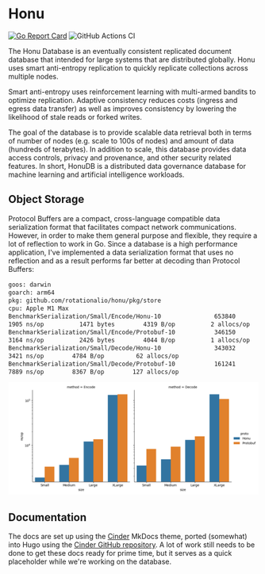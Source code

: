 # Honu

[![Go Report Card](https://goreportcard.com/badge/github.com/rotationalio/honu)](https://goreportcard.com/report/github.com/rotationalio/honu)
![GitHub Actions CI](https://github.com/rotationalio/honu/actions/workflows/tests.yaml/badge.svg?branch=main)

The Honu Database is an eventually consistent replicated document database that intended for large systems that are distributed globally. Honu uses smart anti-entropy replication to quickly replicate collections across multiple nodes.

Smart anti-entropy uses reinforcement learning with multi-armed bandits to optimize replication. Adaptive consistency reduces costs (ingress and egress data transfer) as well as improves consistency by lowering the likelihood of stale reads or forked writes.

The goal of the database is to provide scalable data retrieval both in terms of number of nodes (e.g. scale to 100s of nodes) and amount of data (hundreds of terabytes). In addition to scale, this database provides data access controls, privacy and provenance, and other security related features. In short, HonuDB is a distributed data governance database for machine learning and artificial intelligence workloads.


## Object Storage

Protocol Buffers are a compact, cross-language compatible data serialization format that facilitates compact network communications. However, in order to make them general purpose and flexible, they require a lot of reflection to work in Go. Since a database is a high performance application, I've implemented a data serialization format that uses no reflection and as a result performs far better at decoding than Protocol Buffers:

```
goos: darwin
goarch: arm64
pkg: github.com/rotationalio/honu/pkg/store
cpu: Apple M1 Max
BenchmarkSerialization/Small/Encode/Honu-10         	  653840	      1905 ns/op	      1471 bytes	    4319 B/op	       2 allocs/op
BenchmarkSerialization/Small/Encode/Protobuf-10     	  346150	      3164 ns/op	      2426 bytes	    4044 B/op	       1 allocs/op
BenchmarkSerialization/Small/Decode/Honu-10         	  343032	      3421 ns/op	    4784 B/op	      62 allocs/op
BenchmarkSerialization/Small/Decode/Protobuf-10     	  161241	      7889 ns/op	    8367 B/op	     127 allocs/op
```

![Benchmarks](./docs/static/img/serialization-benchmark.png)

## Documentation

The docs are set up using the [Cinder](https://sourcefoundry.org/cinder/) MkDocs theme, ported (somewhat) into Hugo using the [Cinder GitHub repository](https://github.com/chrissimpkins/cinder). A lot of work still needs to be done to get these docs ready for prime time, but it serves as a quick placeholder while we're working on the database.